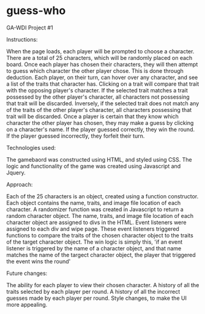 # guess-who
GA-WDI Project #1


Instructions:

When the page loads, each player will be prompted to choose a character.
There are a total of 25 characters, which will be randomly placed on each board.
Once each player has chosen their characters, they will then attempt to guess which character the other player chose.
This is done through deduction.
Each player, on their turn, can hover over any character, and see a list of the traits that character has.
Clicking on a trait will compare that trait with the opposing player's character.
If the selected trait matches a trait possessed by the other player's character, all characters not possessing that trait will be discarded.
Inversely, if the selected trait does not match any of the traits of the other player's character, all characters possessing that trait will be discarded.
Once a player is certain that they know which character the other player has chosen, they may make a guess by clicking on a character's name.
If the player guessed correctly, they win the round.
If the player guessed incorrectly, they forfeit their turn.



Technologies used:

The gamebaord was constructed using HTML, and styled using CSS. 
The logic and functionality of the game was created using Javascript and Jquery.


Approach:

Each of the 25 characters is an object, created using a function constructor.
Each object contains the name, traits, and image file location of each character.
A randomizer function was created in Javascript to return a random character object.
The name, traits, and image file location of each character object are assigned to divs in the HTML.
Event listeners were assigned to each div and wipe page.
These event listeners triggered functions to compare the traits of the chosen character object to the traits of the target character object.
The win logic is simply this, 'if an event listener is triggered by the name of a character object, and that name matches the name of the targect character object, the player that triggered the event wins the round'


Future changes:

The ability for each player to view their chosen character.
A history of all the traits selected by each player per round.
A history of all the incorrect guesses made by each player per round.
Style changes, to make the UI more appealing.
